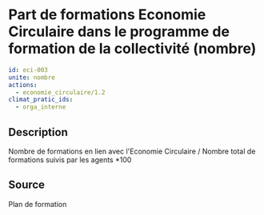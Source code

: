 # Part de formations Economie Circulaire dans le programme de formation de la collectivité (nombre)
```yaml
id: eci-003
unite: nombre
actions:
  - economie_circulaire/1.2
climat_pratic_ids:
  - orga_interne
```
## Description
Nombre de formations en lien avec l'Economie Circulaire / Nombre total de formations suivis par les agents *100

## Source
Plan de formation

